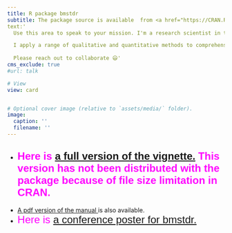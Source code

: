 ```yaml
---
title: R package bmstdr
subtitle: The package source is available  from <a href="https://CRAN.R-project.org/package=bmstdr"> CRAN  </a> and <a href="https://github.com/sujit-sahu/bmstdr/"> github.  </a> Here is   <a href="/bmbook/bmstdr-full_vignette.html"> a full version of the vignette.</a>
text:'
  Use this area to speak to your mission. I'm a research scientist in the Moonshot team at DeepMind. I blog about machine learning, deep learning, and moonshots.

  I apply a range of qualitative and quantitative methods to comprehensively investigate the role of science and technology in the economy.
  
  Please reach out to collaborate 😃'
cms_exclude: true
#url: talk

# View
view: card


# Optional cover image (relative to `assets/media/` folder).
image:
  caption: ''
  filename: ''
---
```


<ul>
<li>
<h2>
<font color="#FF00FF" face="arial" size="5"> Here is   <a href="/bmbook/bmstdr-full_vignette.html"> a full version of the vignette.</a> This version has not been distributed with the package because of file size limitation in CRAN.</a> </font>
</h2>

<li> <a href="/bmbook/bmstdr_0.3.0.manual.pdf"> A pdf version of the manual </a> is also available. </li>

<li>
<font color="#FF00FF" face="arial" size="5"> Here is   <a href="/bmbook/bmstdr_poster.pdf"> a conference poster for bmstdr.</a>
</li>



</ul>